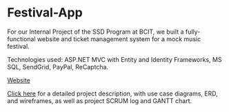 # Festival-App

For our Internal Project of the SSD Program at BCIT, we built a fully-functional website and ticket management system for a mock music festival. 

Technologies used: ASP.NET MVC with Entity and Identity Frameworks, MS SQL, SendGrid, PayPal, ReCaptcha.

[Website](https://internalproject.azurewebsites.net/)

[Click here](https://docs.google.com/document/d/14Z0xeXJ2QotI1dm3VLGmXY7fQMCPNBzM493BJcQ865c/view) for a detailed project description, with use case diagrams, ERD, and wireframes, as well as project SCRUM log and GANTT chart.
